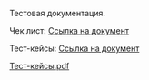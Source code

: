 Тестовая документация.

Чек лист: 
[Ссылка на документ](https://docs.google.com/spreadsheets/d/1b7HudCtP6gWDxg3OTN17qE2tcj5iKedb9nNoCqhRQto/edit?gid=0#gid=0)

Тест-кейсы: 
[Ссылка на документ](https://app.qase.io/project/G10?author=341&previewMode=side&suite=60&tab=)

[Тест-кейсы.pdf](https://github.com/user-attachments/files/20012150/G10-2025-05-02.-.pdf)
